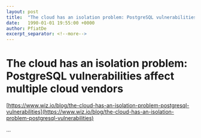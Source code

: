 ```yaml
---
layout: post
title:  "The cloud has an isolation problem: PostgreSQL vulnerabilities affect multiple cloud vendors"
date:   1990-01-01 19:55:00 +0000
author: PfiatDe
excerpt_separator: <!--more-->
---
```


# The cloud has an isolation problem: PostgreSQL vulnerabilities affect multiple cloud vendors
[https://www.wiz.io/blog/the-cloud-has-an-isolation-problem-postgresql-vulnerabilities](https://www.wiz.io/blog/the-cloud-has-an-isolation-problem-postgresql-vulnerabilities)

...
<!--more-->
